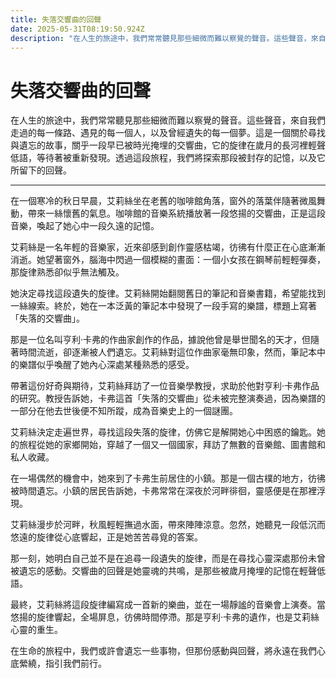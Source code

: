 ```yaml
---
title: 失落交響曲的回聲
date: 2025-05-31T08:19:50.924Z
description: "在人生的旅途中，我們常常聽見那些細微而難以察覺的聲音。這些聲音，來自我們走過的每一條路、遇見的每一個人，以及曾經遺失的每一個夢。這是一個關於尋找與遺忘的故事，關乎一段早已被時光掩埋的交響曲，它的旋律在歲月的長河裡輕聲低語，等待著被重新發現。透過這段旅程，我們將探索那段被封存的記憶，以及它所留下的回聲。"
---
```


# 失落交響曲的回聲

在人生的旅途中，我們常常聽見那些細微而難以察覺的聲音。這些聲音，來自我們走過的每一條路、遇見的每一個人，以及曾經遺失的每一個夢。這是一個關於尋找與遺忘的故事，關乎一段早已被時光掩埋的交響曲，它的旋律在歲月的長河裡輕聲低語，等待著被重新發現。透過這段旅程，我們將探索那段被封存的記憶，以及它所留下的回聲。

---

在一個寒冷的秋日早晨，艾莉絲坐在老舊的咖啡館角落，窗外的落葉伴隨著微風舞動，帶來一絲懷舊的氣息。咖啡館的音樂系統播放著一段悠揚的交響曲，正是這段音樂，喚起了她心中一段久遠的記憶。

艾莉絲是一名年輕的音樂家，近來卻感到創作靈感枯竭，彷彿有什麼正在心底漸漸消逝。她望著窗外，腦海中閃過一個模糊的畫面：一個小女孩在鋼琴前輕輕彈奏，那旋律熟悉卻似乎無法觸及。

她決定尋找這段遺失的旋律。艾莉絲開始翻閱舊日的筆記和音樂書籍，希望能找到一絲線索。終於，她在一本泛黃的筆記本中發現了一段手寫的樂譜，標題上寫著「失落的交響曲」。

那是一位名叫亨利·卡弗的作曲家創作的作品，據說他曾是舉世聞名的天才，但隨著時間流逝，卻逐漸被人們遺忘。艾莉絲對這位作曲家毫無印象，然而，筆記本中的樂譜似乎喚醒了她內心深處某種熟悉的感受。

帶著這份好奇與期待，艾莉絲拜訪了一位音樂學教授，求助於他對亨利·卡弗作品的研究。教授告訴她，卡弗這首「失落的交響曲」從未被完整演奏過，因為樂譜的一部分在他去世後便不知所蹤，成為音樂史上的一個謎團。

艾莉絲決定走遍世界，尋找這段失落的旋律，仿佛它是解開她心中困惑的鑰匙。她的旅程從她的家鄉開始，穿越了一個又一個國家，拜訪了無數的音樂館、圖書館和私人收藏。

在一場偶然的機會中，她來到了卡弗生前居住的小鎮。那是一個古樸的地方，彷彿被時間遺忘。小鎮的居民告訴她，卡弗常常在深夜於河畔徘徊，靈感便是在那裡浮現。

艾莉絲漫步於河畔，秋風輕輕撫過水面，帶來陣陣涼意。忽然，她聽見一段低沉而悠遠的旋律從心底響起，正是她苦苦尋覓的答案。

那一刻，她明白自己並不是在追尋一段遺失的旋律，而是在尋找心靈深處那份未曾被遺忘的感動。交響曲的回聲是她靈魂的共鳴，是那些被歲月掩埋的記憶在輕聲低語。

最終，艾莉絲將這段旋律編寫成一首新的樂曲，並在一場靜謐的音樂會上演奏。當悠揚的旋律響起，全場屏息，彷佛時間停滯。那是亨利·卡弗的遺作，也是艾莉絲心靈的重生。

在生命的旅程中，我們或許會遺忘一些事物，但那份感動與回聲，將永遠在我們心底縈繞，指引我們前行。